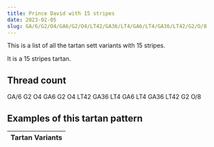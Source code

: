 ```yaml
---
title: Prince David with 15 stripes
date: 2023-02-05
slug: GA/6/G2/O4/GA6/G2/O4/LT42/GA36/LT4/GA6/LT4/GA36/LT42/G2/O/8
---
```

This is a list of all the tartan sett variants with 15 stripes.

It is a 15 stripes tartan.


## Thread count
GA/6 G2 O4 GA6 G2 O4 LT42 GA36 LT4 GA6 LT4 GA36 LT42 G2 O/8

## Examples of this tartan pattern

| Tartan Variants |
|---------------|
